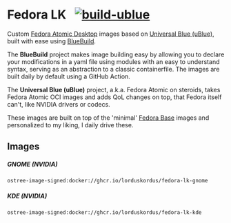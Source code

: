 # Fedora LK &nbsp; [![build-ublue](https://github.com/lorduskordus/fedora-lk/actions/workflows/build.yml/badge.svg)](https://github.com/lorduskordus/fedora-lk/actions/workflows/build.yml)

Custom [Fedora Atomic Desktop](https://fedoraproject.org/atomic-desktops/) images based on [Universal Blue (uBlue)](https://universal-blue.org/), built with ease using [BlueBuild](https://blue-build.org/).

The **BlueBuild** project makes image building easy by allowing you to declare your modifications in a yaml file using modules with an easy to understand syntax, serving as an abstraction to a classic containerfile. The images are built daily by default using a GitHub Action.

The **Universal Blue (uBlue)** project, a.k.a. Fedora Atomic on steroids, takes Fedora Atomic OCI images and adds QoL changes on top, that Fedora itself can't, like NVIDIA drivers or codecs.

These images are built on top of the 'minimal' [Fedora Base](https://github.com/lorduskordus/fedora-base) images and personalized to my liking, I daily drive these.

## Images

##### GNOME (NVIDIA)
```
ostree-image-signed:docker://ghcr.io/lorduskordus/fedora-lk-gnome
```
##### KDE (NVIDIA)
```
ostree-image-signed:docker://ghcr.io/lorduskordus/fedora-lk-kde
```